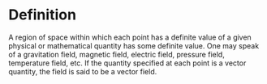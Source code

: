# Definition

A region of space within which each point has a definite value of a
given physical or mathematical quantity has some definite value. One may
speak of a gravitation field, magnetic field, electric field, pressure
field, temperature field, etc. If the quantity specified at each point
is a vector quantity, the field is said to be a vector field.
